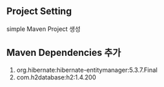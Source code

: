 
## Project Setting
simple Maven Project 생성

## Maven Dependencies 추가
1. org.hibernate:hibernate-entitymanager:5.3.7.Final
2. com.h2database:h2:1.4.200

